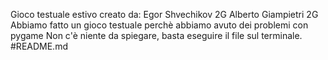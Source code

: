 Gioco testuale estivo creato da:
Egor Shvechikov 2G
Alberto Giampietri 2G
Abbiamo fatto un gioco testuale perchè abbiamo avuto dei problemi con pygame
Non c'è niente da spiegare, basta eseguire il file sul terminale.
#README.md
